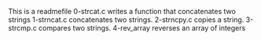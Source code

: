 This is a readmefile
0-strcat.c writes a function that concatenates two strings
1-strncat.c  concatenates two strings.
2-strncpy.c copies a string.
3-strcmp.c compares two strings.
4-rev_array reverses an array of integers
